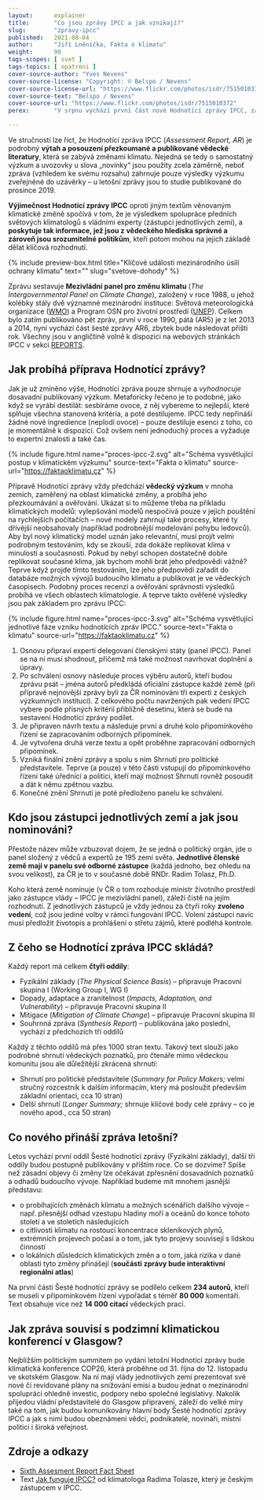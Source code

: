```yaml
---
layout:      explainer
title:       "Co jsou zprávy IPCC a jak vznikají?"
slug:        "zpravy-ipcc"
published:   2021-08-04
author:      "Jiří Lněnička, Fakta o klimatu"
weight:      90
tags-scopes: [ svet ]
tags-topics: [ opatreni ]
cover-source-author: "Yves Nevens"
cover-source-license: "Copyright: © Belspo / Nevens"
cover-source-license-url: "https://www.flickr.com/photos/isdr/7515010372"
cover-source-text: "Belspo / Nevens"
cover-source-url: "https://www.flickr.com/photos/isdr/7515010372"
perex:       "V srpnu vychází první část nové Hodnotící zprávy IPCC, zásadního dokumentu v oblasti dosavadního výzkumu klimatické změny. Co tento report obsahuje, kdo jej sestavuje a jaké „novinky“ se v něm dočteme?"

---
```


Ve stručnosti lze říct, že Hodnotící zpráva IPCC (*Assessment Report, AR*) je podrobný **výtah a posouzení přezkoumané a publikované vědecké literatury**, která se zabývá změnami klimatu. Nejedná se tedy o samostatný výzkum a uvozovky u slova „novinky“ jsou použity zcela záměrně, neboť zpráva (vzhledem ke svému rozsahu) zahrnuje pouze výsledky výzkumu zveřejněné do uzávěrky – u letošní zprávy jsou to studie publikované do prosince 2019.  

**Výjimečnost Hodnotící zprávy IPCC** oproti jiným textům věnovaným klimatické změně spočívá v tom, že je výsledkem spolupráce předních světových klimatologů s vládními experty (zástupci jednotlivých zemí), a **poskytuje tak informace, jež jsou z vědeckého hlediska správné a zároveň jsou srozumitelné politikům**, kteří potom mohou na jejich základě dělat klíčová rozhodnutí.

{% include preview-box.html
    title="Klíčové události mezinárodního úsilí ochrany klimatu"
    text=""
    slug="svetove-dohody"
%}

Zprávu sestavuje **Mezivládní panel pro změnu klimatu** (*The Intergovernmental Panel on Climate Change*), založený v roce 1988, u jehož kolébky stály dvě významné mezinárodní instituce: Světová meteorologická organizace ([WMO](https://public.wmo.int/en)) a Program OSN pro životní prostředí ([UNEP](https://www.unenvironment.org/)). Celkem bylo zatím publikováno pět zpráv, první v roce 1990, pátá (AR5) je z let 2013 a 2014, nyní vychází část šesté zprávy AR6, zbytek bude následovat příští rok. Všechny jsou v angličtině volně k dispozici na webových stránkách IPCC v sekci [REPORTS](https://www.ipcc.ch/reports/). 

## Jak probíhá příprava Hodnotící zprávy? 

Jak je už zmíněno výše, Hodnotící zpráva pouze shrnuje a *vyhodnocuje* dosavadní publikovaný výzkum. Metaforicky řečeno je to podobné, jako když se vyrábí destilát: sesbíráme ovoce, z něj vybereme to nejlepší, které splňuje všechna stanovená kritéria, a poté destilujeme. IPCC tedy nepřináší žádné nové ingredience (neplodí ovoce) – pouze destiluje esenci z toho, co je momentálně k dispozici. Což ovšem není jednoduchý proces a vyžaduje to expertní znalosti a také čas.

{% include figure.html
    name="proces-ipcc-2.svg"
    alt="Schéma vysvětlující postup v klimatickém výzkumu"
    source-text="Fakta o klimatu"
    source-url="https://faktaoklimatu.cz"
%}

Přípravě Hodnotící zprávy vždy předchází **vědecký výzkum** v mnoha zemích, zaměřený na oblast klimatické změny, a probíhá jeho přezkoumávání a ověřování. Ukázat si to můžeme třeba na příkladu klimatických modelů: vylepšování modelů nespočívá pouze v jejich pouštění na rychlejších počítačích – nové modely zahrnují také procesy, které ty dřívější neobsahovaly (například podrobnější modelování pohybu ledovců). Aby byl nový klimatický model uznán jako relevantní, musí projít velmi podrobným testováním, kdy se zkouší, zda dokáže replikovat klima v minulosti a současnosti. Pokud by nebyl schopen dostatečně dobře replikovat současné klima, jak bychom mohli brát jeho předpovědi vážně? Teprve když projde tímto testováním, lze jeho předpovědi zařadit do databáze možných vývojů budoucího klimatu a publikovat je ve vědeckých časopisech. Podobný proces recenzí a ověřování správnosti výsledků probíhá ve všech oblastech klimatologie. A teprve takto ověřené výsledky jsou pak základem pro zprávu IPCC: 

{% include figure.html
    name="proces-ipcc-3.svg"
    alt="Schéma vysvětlující jednotlivé fáze vzniku hodnotících zpráv IPCC."
    source-text="Fakta o klimatu"
    source-url="https://faktaoklimatu.cz"
%}

1. Osnovu připraví experti delegovaní členskými státy (panel IPCC). Panel se na ní musí shodnout, přičemž má také možnost navrhovat doplnění a úpravy. 
2. Po schválení osnovy následuje proces výběru autorů, kteří budou zprávu psát – jména autorů předkládá oficiální zástupce každé země (při přípravě nejnovější zprávy byli za ČR nominováni tři experti z českých výzkumných institucí). Z celkového počtu navržených pak vedení IPCC vybere podle přísných kritérií přibližně desetinu, která se bude na sestavení Hodnotící zprávy podílet.
3. Je připraven návrh textu a následuje první a druhé kolo připomínkového řízení se zapracováním odborných připomínek.
4. Je vytvořena druhá verze textu a opět proběhne zapracování odborných připomínek.
5. Vzniká finální znění zprávy a spolu s ním Shrnutí pro politické představitele. Teprve (a pouze) v této části vstupují do připomínkového řízení také úředníci a politici, kteří mají možnost Shrnutí rovněž posoudit a dát k němu zpětnou vazbu.
6. Konečné znění Shrnutí je poté předloženo panelu ke schválení. 

## Kdo jsou zástupci jednotlivých zemí a jak jsou nominováni?

Přestože název může vzbuzovat dojem, že se jedná o politický orgán, jde o panel složený z vědců a expertů ze 195 zemí světa. **Jednotlivé členské země mají v panelu své odborné zástupce** (každá jednoho, bez ohledu na svou velikost), za ČR je to v současné době RNDr. Radim Tolasz, Ph.D. 

Koho která země nominuje (v ČR o tom rozhoduje ministr životního prostředí jako zástupce vlády – IPCC je mezivládní panel), záleží čistě na jejím rozhodnutí. Z jednotlivých zástupců je vždy jednou za čtyři roky **zvoleno vedení**, což jsou jediné volby v rámci fungování IPCC. Volení zástupci navíc musí předložit životopis a prohlášení o střetu zájmů, které podléhá kontrole.  

## Z čeho se Hodnotící zpráva IPCC skládá?

Každý report má celkem **čtyři oddíly**:
* Fyzikální základy (*The Physical Science Basis*) – připravuje Pracovní skupina I (Working Group I, WG I)
* Dopady, adaptace a zranitelnost (*Impacts, Adaptation, and Vulnerability*) – připravuje Pracovní skupina II
* Mitigace (*Mitigation of Climate Change*) – připravuje Pracovní skupina III
* Souhrnná zpráva (*Synthesis Report*) – publikována jako poslední, vychází z předchozích tří oddílů

Každý z těchto oddílů má přes 1000 stran textu. Takový text slouží jako podrobné shrnutí vědeckých poznatků, pro čtenáře mimo vědeckou komunitu jsou ale důležitější zkrácená shrnutí: 

* Shrnutí pro politické představitele (*Summary for Policy Makers;* velmi stručný rozcestník k dalším informacím, který má posloužit především základní orientaci, cca 10 stran) 
* Delší shrnutí (*Longer Summary;* shrnuje klíčové body celé zprávy – co je nového apod., cca 50 stran)

## Co nového přináší zpráva letošní?

Letos vychází první oddíl Šesté hodnotící zprávy (Fyzikální základy), další tři oddíly budou postupně publikovány v příštím roce. Co se dozvíme? Spíše než zásadní objevy či změny lze očekávat zpřesnění dosavadních poznatků a odhadů budoucího vývoje. Například budeme mít mnohem jasnější představu:

* o probíhajících změnách klimatu a možných scénářích dalšího vývoje – např. přesnější odhad vzestupu hladiny moří a oceánů do konce tohoto století a ve stoletích následujících
* o citlivosti klimatu na rostoucí koncentrace skleníkových plynů, extrémních projevech počasí a o tom, jak tyto projevy souvisejí s lidskou činností
* o lokálních důsledcích klimatických změn a o tom, jaká rizika v dané oblasti tyto změny přinášejí (**součástí zprávy bude interaktivní regionální atlas**)

Na první části Šesté hodnotící zprávy se podílelo celkem **234 autorů**, kteří se museli v připomínkovém řízení vypořádat s téměř **80 000** komentáři. Text obsahuje více než **14 000 citací** vědeckých prací. 

## Jak zpráva souvisí s podzimní klimatickou konferencí v Glasgow?

Nejbližším politickým summitem po vydání letošní Hodnotící zprávy bude klimatická konference COP26, která proběhne od 31. října do 12. listopadu ve skotském Glasgow. Na ní mají vlády jednotlivých zemí prezentovat své nové či revidované plány na snižování emisí a budou jednat o mezinárodní spolupráci ohledně investic, podpory nebo společné legislativy. Nakolik přijedou vládní představitelé do Glasgow připraveni, záleží do velké míry také na tom, jak budou komunikovány hlavní body Šesté hodnotící zprávy IPCC a jak s nimi budou obeznámeni vědci, podnikatelé, novináři, místní politici i široká veřejnost. 


## Zdroje a odkazy

* [Sixth Assesment Report Fact Sheet](https://www.ipcc.ch/site/assets/uploads/2021/06/Fact_sheet_AR6.pdf)
* Text [Jak funguje IPCC?](https://ekolist.cz/cz/publicistika/nazory-a-komentare/radimn-tolasz-jak-funguje-ipcc) od klimatologa Radima Tolasze, který je českým zástupcem v IPCC. 

